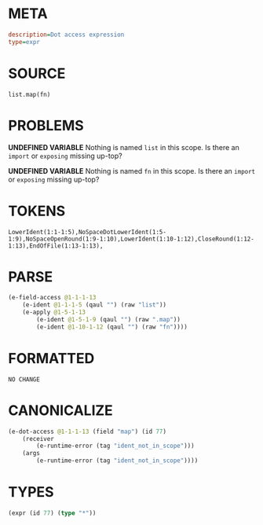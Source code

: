 # META
~~~ini
description=Dot access expression
type=expr
~~~
# SOURCE
~~~roc
list.map(fn)
~~~
# PROBLEMS
**UNDEFINED VARIABLE**
Nothing is named `list` in this scope.
Is there an `import` or `exposing` missing up-top?

**UNDEFINED VARIABLE**
Nothing is named `fn` in this scope.
Is there an `import` or `exposing` missing up-top?

# TOKENS
~~~zig
LowerIdent(1:1-1:5),NoSpaceDotLowerIdent(1:5-1:9),NoSpaceOpenRound(1:9-1:10),LowerIdent(1:10-1:12),CloseRound(1:12-1:13),EndOfFile(1:13-1:13),
~~~
# PARSE
~~~clojure
(e-field-access @1-1-1-13
	(e-ident @1-1-1-5 (qaul "") (raw "list"))
	(e-apply @1-5-1-13
		(e-ident @1-5-1-9 (qaul "") (raw ".map"))
		(e-ident @1-10-1-12 (qaul "") (raw "fn"))))
~~~
# FORMATTED
~~~roc
NO CHANGE
~~~
# CANONICALIZE
~~~clojure
(e-dot-access @1-1-1-13 (field "map") (id 77)
	(receiver
		(e-runtime-error (tag "ident_not_in_scope")))
	(args
		(e-runtime-error (tag "ident_not_in_scope"))))
~~~
# TYPES
~~~clojure
(expr (id 77) (type "*"))
~~~
